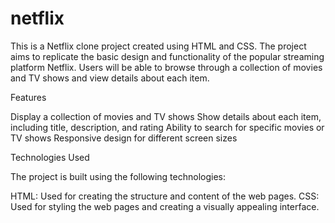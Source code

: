 # netflix

This is a Netflix clone project created using HTML and CSS. The project aims to replicate the basic design and functionality of the popular streaming platform Netflix. Users will be able to browse through a collection of movies and TV shows and view details about each item.

Features

Display a collection of movies and TV shows
Show details about each item, including title, description, and rating
Ability to search for specific movies or TV shows
Responsive design for different screen sizes

Technologies Used

The project is built using the following technologies:

HTML: Used for creating the structure and content of the web pages.
CSS: Used for styling the web pages and creating a visually appealing interface.
